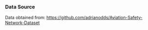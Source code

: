 ### Data Source ###

Data obtained from: https://github.com/adrianodds/Aviation-Safety-Network-Dataset
